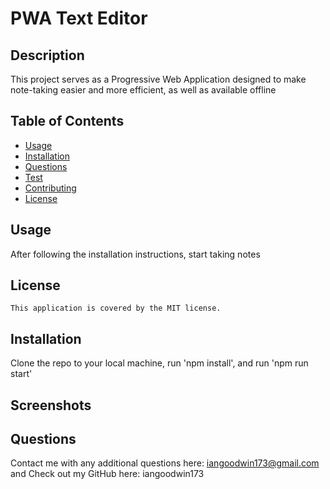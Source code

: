 # PWA Text Editor

  ## Description
  This project serves as a Progressive Web Application designed to make note-taking easier and more efficient, as well as available offline

  ## Table of Contents
  - [Usage](#usage)
  - [Installation](#installation)
  - [Questions](#questions)
  - [Test](#Test)
  - [Contributing](#contributing)
  - [License](#License)
  
  
  ## Usage
  After following the installation instructions, start taking notes

  ## License
    This application is covered by the MIT license.

  ## Installation
  Clone the repo to your local machine, run 'npm install', and run 'npm run start'

  ## Screenshots
  

  ## Questions
  Contact me with any additional questions here: iangoodwin173@gmail.com and 
  Check out my GitHub here: iangoodwin173

